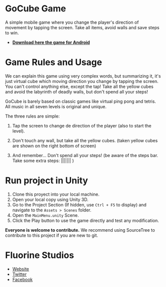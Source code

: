 # GoCube Game
A simple mobile game where you change the player's direction of movement by tapping the screen. Take all items, avoid walls and save steps to win.

- [**Download here the game for Android**](https://play.google.com/store/apps/details?id=com.fluorinestudios.game.gocube)

# Game Rules and Usage
We can explain this game using very complex words, but summarizing it, it's just
virtual cube which moving direction you change by tapping the screen. You can't control
anything else, except the tap! Take all the yellow cubes and avoid the labyrinth of
deadly walls, but don't spend all your steps!

GoCube is barely based on classic games like virtual ping pong and tetris. All music
in all seven levels is original and unique.

The three rules are simple:

1. Tap the screen to change de direction of the player (also to start the level).

2. Don't touch any wall, but take all the yellow cubes.
   (taken yellow cubes are shown on the right bottom of screen)

3. And remember... Don't spend all your steps! (be aware of the steps bar.
   Take some extra steps: ||||||| )

# Run project in Unity
1. Clone this proyect into your local machine.
2. Open your local copy using Unity 3D.
3. Go to the Project Section (If hidden, use `Ctrl + F5` to display)
   and navigate to the `Assets > Scenes` folder.
4. Open the `MainMenu.unity` Scene.
5. Click the Play button to use the game directly and test any modification.

**Everyone is welcome to contribute.** We recommend using SourceTree to
contribute to this project if you are new to git.

# Fluorine Studios
- [Website](https://twitter.com/FluorineStudios)
- [Twitter](https://twitter.com/FluorineStudios)
- [Facebook](https://www.facebook.com/fluorinestudios)
